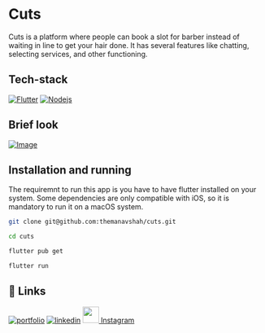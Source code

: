 
# Cuts

Cuts is a platform where people can book a slot for barber instead of waiting in line to get your hair done. It has several features like chatting, selecting services, and other functioning.


## Tech-stack

[![Flutter](https://img.shields.io/static/v1?label=Frontend&message=Flutter&color=blue)](https://https://flutter.dev/) [![Nodejs](https://img.shields.io/static/v1?label=Backend&message=Node.js&color=green)](https://nodejs.org/en/)

## Brief look

[![Image](https://upwork-usw2-prod-agora-file-storage.s3.us-west-2.amazonaws.com/profile/portfolio/thumbnail/65f3ceb1f47eb53001cc678fb795e94b?response-content-disposition=inline%3B%20filename%3D%22image_large%22%3B%20filename%2A%3Dutf-8%27%27image_large&X-Amz-Security-Token=IQoJb3JpZ2luX2VjEN7%2F%2F%2F%2F%2F%2F%2F%2F%2F%2FwEaCXVzLXdlc3QtMiJHMEUCIQDhHw7JaBoCCoIglUKiNBFiT8axVdJyAWaAX0iqjEfDXwIgWyoWGXaxK96LwZTmaezbFLZTB%2Bk1Riy6laDUF%2BV491Iq1gQIt%2F%2F%2F%2F%2F%2F%2F%2F%2F%2F%2FARAAGgw3Mzk5MzkxNzM4MTkiDBk99%2F0PoPirYRijTCqqBDb5fKVGPGqRCaqp%2BFF3TOX1mTAMpS6vNvfrr0tHr2%2BLOW82zS2GZE0eYIHD%2BrkLI49qXdvy2RyTQ0WZoCPu1gc5tqhPLdT1fI9H4I9tgVs06BigXFiZ5j2vAdNtUc0vu%2BZrqraAxyJOIHsrfgso0VnrWud0%2FioJnhrs8YMCZ9MPaVAgPo1uVE6%2FpakgsIHkHTHCkIK3Re8Sz9ccU4TaEWqncS0dCs105pp9tEtZUABvnns9GrEc4a%2F8oaexkDhRjSM17lYFESOmMCv2Zl9w2n98EOTdc48gsDNqLCWPaWbXEBfPbZO7Kfugwlw2GYVp9%2Bpv16ms1deBIlme5LpJXr4ELY%2F8mB%2FhccbCuXsGqqNfpqsdvEzXBLDM2mPo0mVpdwFxnNeRe0OC41wJcYH9pp5MdCdcJ1D1HHEDVvZFG%2ByhCc9%2FcSIYZDI1BT7sVwu6ik77mGmkR6YRPVVY4ajVnuu52nv%2FCzVy3Gy3bvJ3I%2BWfVu53mdMRPrAmwJIIoTTD1DzOb%2Bua9L36MaRTPTq2ZJizw%2FctHPIzSnXcki61wB1PaN1C79tI7yHFhlwR9ieIzWCOmrQ9sc4oBcOKbaP7hoRkRA94BGXEPz4uK%2F%2BD3QVDsCiw6f8sAHQJmhBPvzLdoU71uKW%2Frg8KPV3b1zJ9FSE5A9JVIsLgrOH07zurThqd4ShXQ60IYmvkNcCkPfPULwHKFLi9SE3blfvtkRTkslOwWn2F55E%2BJWR1ML3yjJQGOqcB1ZDdHa9CeljhncD1hfEUtywooaSG%2FWMrSj4XDOI6%2B3fbReQaiJdcMOolv%2FSPU5AFntvcTDOc11HgxtVLbIRb%2FWZUefA4Yjt%2Fqo2zn4PrVMFUFIUmAljnEo3u54dvzCbdBvGkUZkIOU0vUvstmHeN7QdQdlqUROfRR36vd0tBOgyGQdYm6pRW1oYnppYej1K93i6cTTU19cnmsPsvywOC6HUC7ak1urM%3D&X-Amz-Algorithm=AWS4-HMAC-SHA256&X-Amz-Date=20220517T091212Z&X-Amz-SignedHeaders=host&X-Amz-Expires=900&X-Amz-Credential=ASIA2YR6PYW5Z3QNKLFX%2F20220517%2Fus-west-2%2Fs3%2Faws4_request&X-Amz-Signature=c137afa5e56b3373bb8c26be0e635e24274265b3da46119548a3c1d489e0a520)](https://github.com/themanavshah/cuts)



## Installation and running

The requiremnt to run this app is you have to have flutter installed on your system. Some dependencies are only compatible with iOS, so it is mandatory to run it on a macOS system.


```bash
git clone git@github.com:themanavshah/cuts.git
```

```bash
cd cuts
```

```bash
flutter pub get
```

```bash
flutter run
```

## 🔗 Links
[![portfolio](https://img.shields.io/badge/my_portfolio-000?style=for-the-badge&logo=ko-fi&logoColor=white)](https://github.com/themanavshah)
[![linkedin](https://img.shields.io/badge/linkedin-0A66C2?style=for-the-badge&logo=linkedin&logoColor=white)](https://linkedin.com/in/flutterdev)
<a href="https://www.instagram.com/manavcodes">
         <img src="https://upload.wikimedia.org/wikipedia/commons/thumb/e/e7/Instagram_logo_2016.svg/768px-Instagram_logo_2016.svg.png" width="32"> Instagram
</a>
